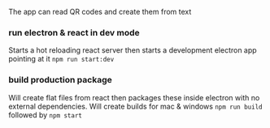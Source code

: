 The app can read QR codes and create them from text

### run electron & react in dev mode
Starts a hot reloading react server then starts a development electron app pointing at it
`npm run start:dev`

### build production package
Will create flat files from react then packages these inside electron with no external dependencies.  Will create builds for mac & windows
`npm run build` followed by `npm start`

